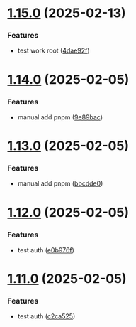 # [1.15.0](https://github.com/tardis-ksh/tencent-cloud-cdn-push-paths-cache/compare/v1.14.0...v1.15.0) (2025-02-13)


### Features

* test work root ([4dae92f](https://github.com/tardis-ksh/tencent-cloud-cdn-push-paths-cache/commit/4dae92f9f4d60bfd61ebd268bf21219651107a6b))



# [1.14.0](https://github.com/tardis-ksh/tencent-cloud-cdn-push-paths-cache/compare/v1.13.0...v1.14.0) (2025-02-05)


### Features

* manual add pnpm ([9e89bac](https://github.com/tardis-ksh/tencent-cloud-cdn-push-paths-cache/commit/9e89bacc035588d2094995cc4cad3cb155ddbd0a))



# [1.13.0](https://github.com/tardis-ksh/tencent-cloud-cdn-push-paths-cache/compare/v1.12.0...v1.13.0) (2025-02-05)


### Features

* manual add pnpm ([bbcdde0](https://github.com/tardis-ksh/tencent-cloud-cdn-push-paths-cache/commit/bbcdde0b785bc97b49254b9531d63e2dabbb69c1))



# [1.12.0](https://github.com/tardis-ksh/tencent-cloud-cdn-push-paths-cache/compare/v1.11.0...v1.12.0) (2025-02-05)


### Features

* test auth ([e0b976f](https://github.com/tardis-ksh/tencent-cloud-cdn-push-paths-cache/commit/e0b976f112572f55b95a7cd417d28b56f61b33a7))



# [1.11.0](https://github.com/tardis-ksh/tencent-cloud-cdn-push-paths-cache/compare/v1.10.0...v1.11.0) (2025-02-05)


### Features

* test auth ([c2ca525](https://github.com/tardis-ksh/tencent-cloud-cdn-push-paths-cache/commit/c2ca52514355c67a2e7c3228061296e1b4685e8d))



